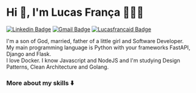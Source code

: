 # Hi 👋, I'm Lucas França 🧑🏻‍💻

[![Linkedin Badge](https://img.shields.io/badge/-Linkedin-black?style=for-the-badge&logo=Linkedin&logoColor=white&link=https://www.linkedin.com/in/lucasfrancaid/)](https://www.linkedin.com/in/lucasfrancaid/) 
[![Gmail Badge](https://img.shields.io/badge/-Email-black?style=for-the-badge&logo=Gmail&logoColor=white&link=mailto:lucasfrancaid@gmail.com)](mailto:lucasfrancaid@gmail.com)
[![Lucasfrancaid Badge](https://img.shields.io/badge/-Lucasfrancaid.com.br-black?style=for-the-badge&logo=Next.js&logoColor=white&link=https://lucasfrancaid.com.br/)](https://lucasfrancaid.com.br/) 

I'm a son of God, married, father of a little girl and Software Developer.  
My main programming language is Python with your frameworks FastAPI, Django and Flask.  
I love Docker. I know Javascript and NodeJS and I'm studying Design Patterns, Clean Architecture and Golang.  

### More about my skills ⬇️
